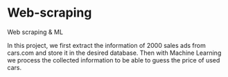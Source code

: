 # Web-scraping
Web scraping &amp; ML


In this project, we first extract the information of 2000 sales ads from cars.com and store it in the desired database.
Then with Machine Learning we process the collected information to be able to guess the price of used cars.
